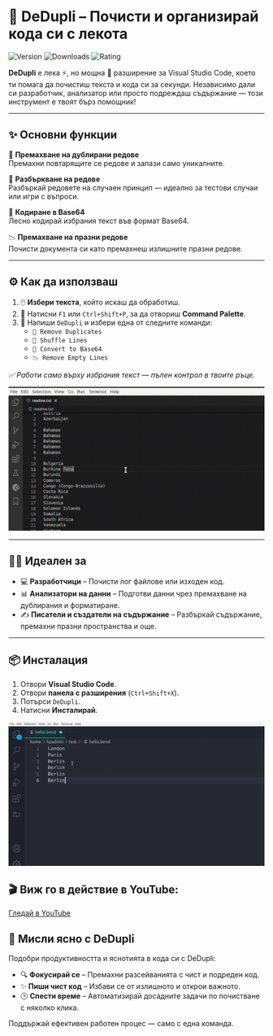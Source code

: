 # 🧹 DeDupli – Почисти и организирай кода си с лекота

![Version](https://badgen.net/badge/version/3.5.6/blue)
![Downloads](https://badgen.net/badge/downloads/4.5k/blue)
![Rating](https://badgen.net/badge/rating/⭐⭐⭐⭐☆/blue)

**DeDupli** е лека ⚡, но мощна 💪 разширение за Visual Studio Code, което ти помага да почистиш текста и кода си за секунди. Независимо дали си разработчик, анализатор или просто подреждаш съдържание — този инструмент е твоят бърз помощник!

---

## ✨ Основни функции

🧽 **Премахване на дублирани редове**  
Премахни повтарящите се редове и запази само уникалните.

🔀 **Разбъркване на редове**  
Разбъркай редовете на случаен принцип — идеално за тестови случаи или игри с въпроси.

🧾 **Кодиране в Base64**  
Лесно кодирай избрания текст във формат Base64.

📉 **Премахване на празни редове**  
Почисти документа си като премахнеш излишните празни редове.

---

## ⚙️ Как да използваш

1. 🖱️ **Избери текста**, който искаш да обработиш.
2. 🎯 Натисни `F1` или `Ctrl+Shift+P`, за да отвориш **Command Palette**.
3. 💼 Напиши `DeDupli` и избери една от следните команди:
   - `🧽 Remove Duplicates`
   - `🔀 Shuffle Lines`
   - `🧾 Convert to Base64`
   - `📉 Remove Empty Lines`

*✅ Работи само върху избрания текст — пълен контрол в твоите ръце.*

[![Vscode extension](/translations/demo.gif 'Демо на разширението')](https://learnwithyan.com)

---

## 👨‍💻 Идеален за

- 💻 **Разработчици** – Почисти лог файлове или изходен код.
- 📊 **Анализатори на данни** – Подготви данни чрез премахване на дублирания и форматиране.
- ✍️ **Писатели и създатели на съдържание** – Разбъркай съдържание, премахни празни пространства и още.

---

## 📦 Инсталация

1. Отвори **Visual Studio Code**.
2. Отвори **панела с разширения** (`Ctrl+Shift+X`).
3. Потърси `DeDupli`.
4. Натисни **Инсталирай**.

[![Vscode extension](/translations/demo2.gif 'Демо на разширението')](https://learnwithyan.com)

## 🎬 Виж го в действие в YouTube:

[Гледай в YouTube](https://www.youtube.com/watch?v=f9PHCYbTWbc)

## 🧠 Мисли ясно с DeDupli

Подобри продуктивността и яснотията в кода си с DeDupli:

- 🔍 **Фокусирай се** – Премахни разсейванията с чист и подреден код.
- ✨ **Пиши чист код** – Избави се от излишното и открои важното.
- 🕒 **Спести време** – Автоматизирай досадните задачи по почистване с няколко клика.

Поддържай ефективен работен процес — само с една команда.
